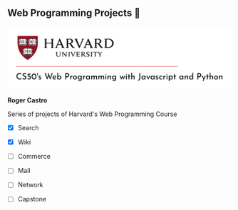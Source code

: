 ## Web Programming Projects :tongue:
![Project Header](./project-header.png)

**Roger Castro**

Series of projects of Harvard's Web Programming Course

- [x] Search
- [x] Wiki
- [ ] Commerce
- [ ] Mail
- [ ] Network
- [ ] Capstone


